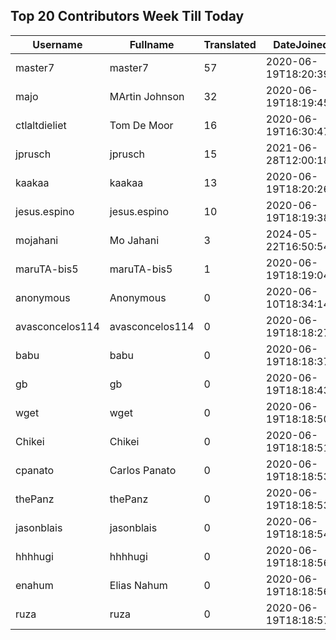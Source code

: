 ## Top 20 Contributors Week Till Today ##
|Username|Fullname|Translated|DateJoined|Language|
|--------|--------|----------|----------|-------|
|master7|master7|57|2020-06-19T18:20:39.|pl|
|majo|MArtin Johnson|32|2020-06-19T18:19:45Z|sv|
|ctlaltdieliet|Tom De Moor|16|2020-06-19T16:30:47Z|nl|
|jprusch|jprusch|15|2021-06-28T12:00:18.|de|
|kaakaa|kaakaa|13|2020-06-19T18:20:26Z|ja|
|jesus.espino|jesus.espino|10|2020-06-19T18:19:38Z||
|mojahani|Mo Jahani|3|2024-05-22T16:50:54.|fa|
|maruTA-bis5|maruTA-bis5|1|2020-06-19T18:19:04Z||
|anonymous|Anonymous|0|2020-06-10T18:34:14.||
|avasconcelos114|avasconcelos114|0|2020-06-19T18:18:27Z||
|babu|babu|0|2020-06-19T18:18:37.||
|gb|gb|0|2020-06-19T18:18:43.||
|wget|wget|0|2020-06-19T18:18:50Z|ro|
|Chikei|Chikei|0|2020-06-19T18:18:51Z|zh_Hant|
|cpanato|Carlos Panato|0|2020-06-19T18:18:53Z||
|thePanz|thePanz|0|2020-06-19T18:18:53Z||
|jasonblais|jasonblais|0|2020-06-19T18:18:54Z||
|hhhhugi|hhhhugi|0|2020-06-19T18:18:56.||
|enahum|Elias  Nahum|0|2020-06-19T18:18:56Z|es|
|ruza|ruza|0|2020-06-19T18:18:57.||
